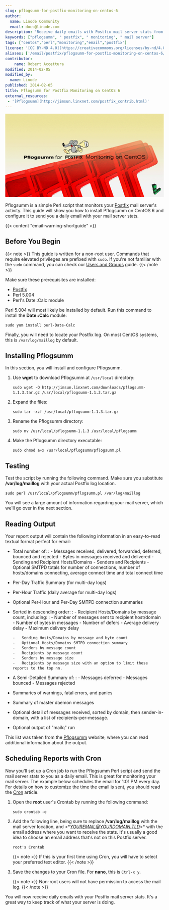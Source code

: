 ```yaml
---
slug: pflogsumm-for-postfix-monitoring-on-centos-6
author:
  name: Linode Community
  email: docs@linode.com
description: 'Receive daily emails with Postfix mail server stats from Pflogsumm.'
keywords: ["pflogsumm", " postfix", " monitoring", " mail server"]
tags: ["centos","perl","monitoring","email","postfix"]
license: '[CC BY-ND 4.0](https://creativecommons.org/licenses/by-nd/4.0)'
aliases: ['/email/postfix/pflogsumm-for-postfix-monitoring-on-centos-6/','/email/postfix/pflogsumm-centos-6/']
contributor:
    name: Robert Accettura
modified: 2014-02-05
modified_by:
  name: Linode
published: 2014-02-05
title: Pflogsumm for Postfix Monitoring on CentOS 6
external_resources:
 - '[Pflogsumm](http://jimsun.linxnet.com/postfix_contrib.html)'
---
```


![banner_image](Pflogsumm_or_Postfix_Monitoring_on_CentOS_smg.jpg)

Pflogsumm is a simple Perl script that monitors your [Postfix](/docs/email/postfix/) mail server's activity. This guide will show you how to install Pflogsumm on CentOS 6 and configure it to send you a daily email with your mail server stats.

{{< content "email-warning-shortguide" >}}

## Before You Begin
{{< note >}}
This guide is written for a non-root user. Commands that require elevated privileges are prefixed with `sudo`. If you're not familiar with the `sudo` command, you can check our [Users and Groups](/docs/tools-reference/linux-users-and-groups/) guide.
{{< /note >}}

Make sure these prerequisites are installed:

-   [Postfix](/docs/email/postfix/)
-   Perl 5.004
-   Perl's Date::Calc module

Perl 5.004 will most likely be installed by default. Run this command to install the **Date::Calc** module:

    sudo yum install perl-Date-Calc

Finally, you will need to locate your Postfix log. On most CentOS systems, this is `/var/log/maillog` by default.

## Installing Pflogsumm

In this section, you will install and configure Pflogsumm.

1.  Use **wget** to download Pflogsumm at `/usr/local` directory:

        sudo wget -O http://jimsun.linxnet.com/downloads/pflogsumm-1.1.3.tar.gz /usr/local/pflogsumm-1.1.3.tar.gz

2.  Expand the files:

        sudo tar -xzf /usr/local/pflogsumm-1.1.3.tar.gz

3.  Rename the Pflogsumm directory:

        sudo mv /usr/local/pflogsumm-1.1.3 /usr/local/pflogsumm

4.  Make the Pflogsumm directory executable:

        sudo chmod a+x /usr/local/pflogsumm/pflogsumm.pl

## Testing

Test the script by running the following command. Make sure you substitute **/var/log/maillog** with your actual Postfix log location.

    sudo perl /usr/local/pflogsumm/pflogsumm.pl /var/log/maillog

You will see a large amount of information regarding your mail server, which we'll go over in the next section.

## Reading Output

Your report output will contain the following information in an easy-to-read textual format perfect for email:

-   Total number of:
    :   -   Messages received, delivered, forwarded, deferred, bounced and rejected
        -   Bytes in messages received and delivered
        -   Sending and Recipient Hosts/Domains
        -   Senders and Recipients
        -   Optional SMTPD totals for number of connections, number of hosts/domains connecting, average connect time and total connect time

-   Per-Day Traffic Summary (for multi-day logs)
-   Per-Hour Traffic (daily average for multi-day logs)
-   Optional Per-Hour and Per-Day SMTPD connection summaries
-   Sorted in descending order:
    :   -   Recipient Hosts/Domains by message count, including:
            :   -   Number of messages sent to recipient host/domain
                -   Number of bytes in messages
                -   Number of defers
                -   Average delivery delay
                -   Maximum delivery delay

        -   Sending Hosts/Domains by message and byte count
        -   Optional Hosts/Domains SMTPD connection summary
        -   Senders by message count
        -   Recipients by message count
        -   Senders by message size
        -   Recipients by message size with an option to limit these reports to the top nn.

-   A Semi-Detailed Summary of:
    :   -   Messages deferred
        -   Messages bounced
        -   Messages rejected

-   Summaries of warnings, fatal errors, and panics
-   Summary of master daemon messages
-   Optional detail of messages received, sorted by domain, then sender-in-domain, with a list of recipients-per-message.
-   Optional output of "mailq" run

This list was taken from the [Pflogsumm](http://jimsun.linxnet.com/postfix_contrib.html) website, where you can read additional information about the output.

## Scheduling Reports with Cron

Now you'll set up a Cron job to run the Pflogsumm Perl script and send the mail server stats to you as a daily email. This is great for monitoring your mail server. The example below schedules the email for 1:01 PM every day. For details on how to customize the time the email is sent, you should read the [Cron](/docs/tools-reference/tools/schedule-tasks-with-cron/) article.

1.  Open the **root** user's Crontab by running the following command:

        sudo crontab -e

2.  Add the following line, being sure to replace **/var/log/maillog** with the mail server location, and <**YOUREMAIL@YOURDOMAIN.TLD*>\* with the email address where you want to receive the stats. It's usually a good idea to choose an email address that's not on this Postfix server.

        root's Crontab

    {{< note >}}
If this is your first time using Cron, you will have to select your preferred text editor.
{{< /note >}}

3.  Save the changes to your Cron file. For **nano**, this is `Ctrl-x y`.

     {{< note >}}
Non-root users will not have permission to access the mail log.
{{< /note >}}

You will now receive daily emails with your Postfix mail server stats. It's a great way to keep track of what your server is doing.
